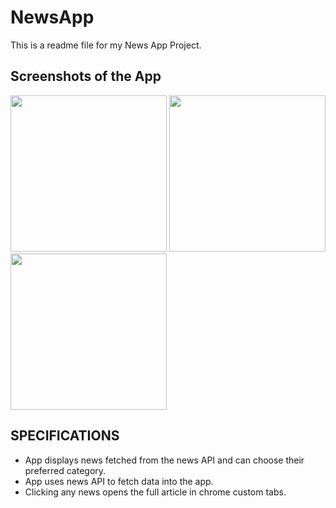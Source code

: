 # NewsApp

This is a readme file for my News App Project.

## Screenshots of the App
<img src="https://user-images.githubusercontent.com/76839436/103455684-0052a400-4d15-11eb-8881-c1f52b1152bd.PNG" width="250"/> <img src="https://user-images.githubusercontent.com/76839436/103455719-44de3f80-4d15-11eb-9375-66d76308888f.PNG" width="250"/> <img src="https://user-images.githubusercontent.com/76839436/103460814-60f6d680-4d3f-11eb-9ffd-75bb97780bcd.PNG" width="250"/>

## SPECIFICATIONS

* App displays news fetched from the news API and can choose their preferred category.
* App uses news API to fetch data into the app.
* Clicking any news opens the full article in chrome custom tabs.
